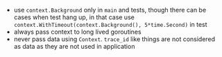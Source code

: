 - use `context.Background` only in `main` and tests, though there can be cases when test hang up, in that case use `context.WithTimeout(context.Background(), 5*time.Second)` in test
- always pass context to long lived goroutines
- never pass data using `Context`. `trace_id` like things are not considered as data as they are not used in application